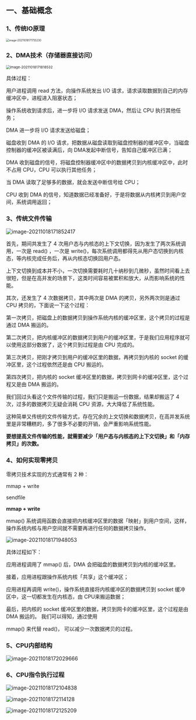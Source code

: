## 一、基础概念

### 1、传统IO原理

<img src="image-20211018171755230.png" alt="image-20211018171755230" style="zoom:50%;" />

### 2、DMA技术（存储器直接访问）

<img src="image-20211018171818532.png" alt="image-20211018171818532" style="zoom: 67%;" />

具体过程：

用户进程调用 read 方法，向操作系统发出 I/O 请求，请求读取数据到自己的内存缓冲区中，进程进入阻塞状态；

操作系统收到请求后，进一步将 I/O 请求发送 DMA，然后让 CPU 执行其他任务；

DMA 进一步将 I/O 请求发送给磁盘；

磁盘收到 DMA 的 I/O 请求，把数据从磁盘读取到磁盘控制器的缓冲区中，当磁盘控制器的缓冲区被读满后，向 DMA发起中断信号，告知自己缓冲区已满；

DMA 收到磁盘的信号，将磁盘控制器缓冲区中的数据拷贝到内核缓冲区中，此时不占用 CPU，CPU 可以执行其他任务；

当 DMA 读取了足够多的数据，就会发送中断信号给 CPU；

CPU 收到 DMA 的信号，知道数据已经准备好，于是将数据从内核拷贝到用户空间，系统调用返回；

### 3、传统文件传输

![image-20211018171852417](image-20211018171852417.png)

首先，期间共发生了 4 次用户态与内核态的上下文切换，因为发生了两次系统调用，一次是 read() ，一次是 write()，每次系统调用都得先从用户态切换到内核态，等内核完成任务后，再从内核态切换回用户态。

上下文切换到成本并不小，一次切换需要耗时几十纳秒到几微秒，虽然时间看上去很短，但是在高并发的场景下，这类时间容易被累积和放大，从而影响系统的性能。

其次，还发生了 4 次数据拷贝，其中两次是 DMA 的拷贝，另外两次则是通过 CPU 拷贝的，下面说一下这个过程：

第一次拷贝，把磁盘上的数据拷贝到操作系统内核的缓冲区里，这个拷贝的过程是通过 DMA 搬运的。

第二次拷贝，把内核缓冲区的数据拷贝到用户的缓冲区里，于是我们应用程序就可以使用这部分数据了，这个拷贝到过程是由 CPU 完成的。

第三次拷贝，把刚才拷贝到用户的缓冲区里的数据，再拷贝到内核的 socket 的缓冲区里，这个过程依然还是由 CPU 搬运的。

第四次拷贝，把内核的 socket 缓冲区里的数据，拷贝到网卡的缓冲区里，这个过程又是由 DMA 搬运的。

我们回过头看这个文件传输的过程，我们只是搬运一份数据，结果却搬运了 4 次，过多的数据拷贝无疑会消耗 CPU 资源，大大降低了系统性能。

这种简单又传统的文件传输方式，存在冗余的上文切换和数据拷贝，在高并发系统里是非常糟糕的，多了很多不必要的开销，会严重影响系统性能。

**要想提高文件传输的性能，就需要减少「用户态与内核态的上下文切换」和「内存拷贝」的次数。**

### 4、如何实现零拷贝

零拷贝技术实现的方式通常有 2 种：

mmap + write

sendfile



**mmap + write**

mmap() 系统调用函数会直接把内核缓冲区里的数据「映射」到用户空间，这样，操作系统内核与用户空间就不需要再进行任何的数据拷贝操作。

![image-20211018171948053](image-20211018171948053.png)

具体过程如下：

应用进程调用了 mmap() 后，DMA 会把磁盘的数据拷贝到内核的缓冲区里。

接着，应用进程跟操作系统内核「共享」这个缓冲区；

应用进程再调用 write()，操作系统直接将内核缓冲区的数据拷贝到 socket 缓冲区中，这一切都发生在内核态，由 CPU来搬运数据；

最后，把内核的 socket 缓冲区里的数据，拷贝到网卡的缓冲区里，这个过程是由 DMA 搬运的。 我们可以得知，通过使用

mmap() 来代替 read()， 可以减少一次数据拷贝的过程。

### 5、CPU内部结构

![image-20211018172029666](image-20211018172029666.png)

### 6、CPU指令执行过程

![image-20211018172104838](image-20211018172104838.png)

![image-20211018172114128](image-20211018172114128.png)

![image-20211018172125209](image-20211018172125209.png)